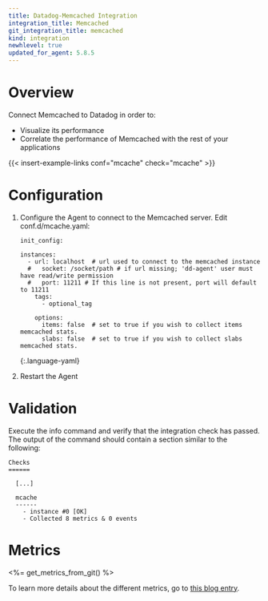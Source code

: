 ```yaml
---
title: Datadog-Memcached Integration
integration_title: Memcached
git_integration_title: memcached
kind: integration
newhlevel: true
updated_for_agent: 5.8.5
---
```

# Overview

Connect Memcached to Datadog in order to:

* Visualize its performance
* Correlate the performance of Memcached with the rest of your applications

{{< insert-example-links conf="mcache" check="mcache" >}}

# Configuration

1.  Configure the Agent to connect to the Memcached server. Edit conf.d/mcache.yaml:

        init_config:

        instances:
          - url: localhost  # url used to connect to the memcached instance
          #   socket: /socket/path # if url missing; 'dd-agent' user must have read/write permission
          #   port: 11211 # If this line is not present, port will default to 11211
            tags:
              - optional_tag

            options:
              items: false  # set to true if you wish to collect items memcached stats.
              slabs: false  # set to true if you wish to collect slabs memcached stats.
    {:.language-yaml}

1.  Restart the Agent

# Validation

Execute the info command and verify that the integration check has passed. The output of the command should contain a section similar to the following:

    Checks
    ======

      [...]

      mcache
      ------
        - instance #0 [OK]
        - Collected 8 metrics & 0 events

# Metrics

<%= get_metrics_from_git() %>

To learn more details about the different metrics, go to [this blog entry](http://www.pal-blog.de/entwicklung/perl/memcached-statistics-stats-command.html).


